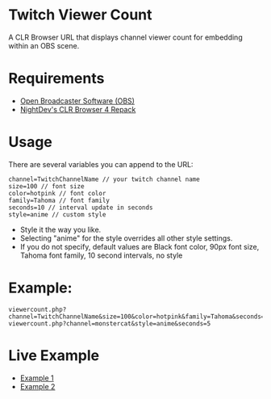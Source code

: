 # Twitch Viewer Count
A CLR Browser URL that displays channel viewer count for embedding within an OBS scene.

# Requirements
- [Open Broadcaster Software (OBS)](https://obsproject.com/)
- [NightDev's CLR Browser 4 Repack](http://cdn.nightdev.com/clrbrowser4_repack.zip)

# Usage

There are several variables you can append to the URL:
```
channel=TwitchChannelName // your twitch channel name
size=100 // font size
color=hotpink // font color
family=Tahoma // font family
seconds=10 // interval update in seconds
style=anime // custom style
```
- Style it the way you like.
- Selecting "anime" for the style overrides all other style settings.
- If you do not specify, default values are Black font color, 90px font size, Tahoma font family, 10 second intervals, no style

# Example:
```
viewercount.php?channel=TwitchChannelName&size=100&color=hotpink&family=Tahoma&seconds=15
viewercount.php?channel=monstercat&style=anime&seconds=5
```
# Live Example

- [Example 1](http://www.intechnicolor.net/twitch/viewercount.php?channel=TwitchChannelName&size=100&color=hotpink&family=Tahoma&seconds=15)
- [Example 2](http://www.intechnicolor.net/twitch/viewercount.php?channel=monstercat&style=anime&seconds=5)
